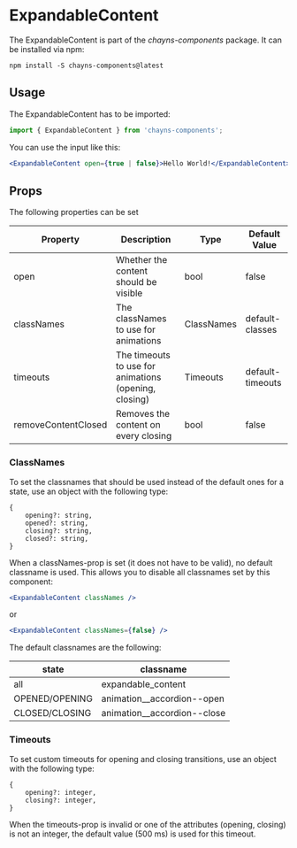 # ExpandableContent

The ExpandableContent is part of the _chayns-components_ package. It can be
installed via npm:

```
npm install -S chayns-components@latest
```

## Usage

The ExpandableContent has to be imported:

```jsx harmony
import { ExpandableContent } from 'chayns-components';
```

You can use the input like this:

```jsx harmony
<ExpandableContent open={true | false}>Hello World!</ExpandableContent>
```

## Props

The following properties can be set

| Property            | Description                                           | Type       | Default Value    |
| ------------------- | ----------------------------------------------------- | ---------- | ---------------- |
| open                | Whether the content should be visible                 | bool       | false            |
| classNames          | The classNames to use for animations                  | ClassNames | default-classes  |
| timeouts            | The timeouts to use for animations (opening, closing) | Timeouts   | default-timeouts |
| removeContentClosed | Removes the content on every closing                  | bool       | false            |

### ClassNames

To set the classnames that should be used instead of the default ones for a
state, use an object with the following type:

```
{
    opening?: string,
    opened?: string,
    closing?: string,
    closed?: string,
}
```

When a classNames-prop is set (it does not have to be valid), no default
classname is used. This allows you to disable all classnames set by this
component:

```jsx harmony
<ExpandableContent classNames />
```

or

```jsx harmony
<ExpandableContent classNames={false} />
```

The default classnames are the following:

| state          | classname                     |
| -------------- | ----------------------------- |
| all            | expandable_content            |
| OPENED/OPENING | animation\_\_accordion--open  |
| CLOSED/CLOSING | animation\_\_accordion--close |

### Timeouts

To set custom timeouts for opening and closing transitions, use an object with
the following type:

```
{
    opening?: integer,
    closing?: integer,
}
```

When the timeouts-prop is invalid or one of the attributes (opening, closing) is
not an integer, the default value (500 ms) is used for this timeout.
